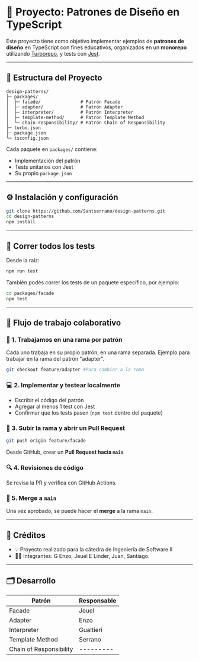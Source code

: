 # 🧠 Proyecto: Patrones de Diseño en TypeScript

Este proyecto tiene como objetivo implementar ejemplos de **patrones de diseño** en TypeScript con fines educativos, organizados en un **monorepo** utilizando [Turborepo](https://turbo.build/repo), y tests con [Jest](https://jestjs.io/).

---

## 📁 Estructura del Proyecto

```
design-patterns/
├─ packages/
│  ├─ facade/               # Patrón Facade
│  ├─ adapter/              # Patrón Adapter
│  ├─ interpreter/          # Patrón Interpreter
│  ├─ template-method/      # Patrón Template Method
│  └─ chain-responsibility/ # Patrón Chain of Responsibility
├─ turbo.json
├─ package.json
└─ tsconfig.json
```

Cada paquete en `packages/` contiene:

- Implementación del patrón
- Tests unitarios con Jest
- Su propio `package.json`

---

## ⚙️ Instalación y configuración

```bash
git clone https://github.com/Santserrano/design-patterns.git
cd design-patterns
npm install
```

---

## 🧪 Correr todos los tests

Desde la raíz:

```bash
npm run test
```

También podés correr los tests de un paquete específico, por ejemplo:

```bash
cd packages/facade
npm test
```

---

## 👥 Flujo de trabajo colaborativo

### 🔀 1. Trabajamos en una rama por patrón

Cada uno trabaja en su propio patrón, en una rama separada.
Ejemplo para trabajar en la rama del patrón "adapter".

```bash
git checkout feature/adapter #Para cambiar a la rama
```

### 💻 2. Implementar y testear localmente

- Escribir el código del patrón
- Agregar al menos 1 test con Jest
- Confirmar que los tests pasen (`npm test` dentro del paquete)

### 💬 3. Subir la rama y abrir un Pull Request

```bash
git push origin feature/facade
```

Desde GitHub, crear un **Pull Request hacia `main`**.

### 🔍 4. Revisiones de código

Se revisa la PR y verifica con GitHub Actions.

### 🔄 5. Merge a `main`

Una vez aprobado, se puede hacer el **merge** a la rama `main`.

---

## 🧩 Créditos

- 💡 Proyecto realizado para la cátedra de Ingeniería de Software II
- 👨‍💻 Integrantes: G Enzo, Jeuel E Linder, Juan, Santiago.

---

## 🗂️ Desarrollo

| Patrón                  | Responsable   |
|-------------------------|---------------|
| Facade                  | Jeuel         |
| Adapter                 | Enzo          |
| Interpreter             | Gualtieri     |
| Template Method         | Serrano       |
| Chain of Responsibility | ---------     |
